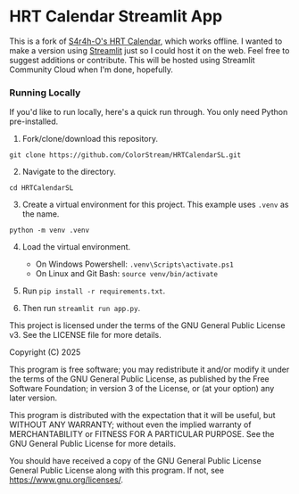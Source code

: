 # HRT Calendar Streamlit App

This is a fork of [S4r4h-O's HRT Calendar](https://github.com/S4r4h-O/HRT-Calendar-Calend-rio-de-TH), which works offline. I wanted to make a version using [Streamlit](https://streamlit.io/) just so I could host it on the web. Feel free to suggest additions or contribute. This will be hosted using Streamlit Community Cloud when I'm done, hopefully. 

### Running Locally

If you'd like to run locally, here's a quick run through. You only need Python pre-installed.

1. Fork/clone/download this repository.

```
git clone https://github.com/ColorStream/HRTCalendarSL.git
```

2. Navigate to the directory.

```
cd HRTCalendarSL
```

3. Create a virtual environment for this project. This example uses `.venv` as the name.

```
python -m venv .venv
```

4. Load the virtual environment.
    - On Windows Powershell: `.venv\Scripts\activate.ps1`
    - On Linux and Git Bash: `source venv/bin/activate`

5. Run `pip install -r requirements.txt`.

6. Then run `streamlit run app.py`.

This project is licensed under the terms of the GNU General Public License v3. See the LICENSE file for more details.

Copyright (C) 2025

This program is free software; you may redistribute it and/or modify it
under the terms of the GNU General Public License, as published by the
Free Software Foundation; in version 3 of the License, or (at your option)
any later version.

This program is distributed with the expectation that it will be useful,
but WITHOUT ANY WARRANTY; without even the implied warranty of
MERCHANTABILITY or FITNESS FOR A PARTICULAR PURPOSE. See
the GNU General Public License for more details.

You should have received a copy of the GNU General Public License
General Public License along with this program. If not, see <https://www.gnu.org/licenses/>.
